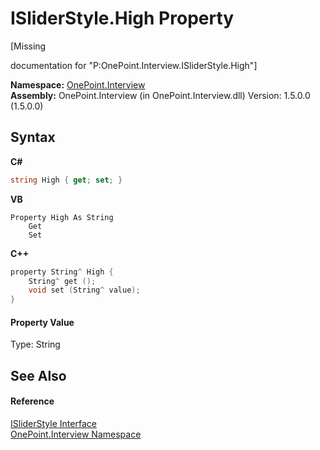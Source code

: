 # ISliderStyle.High Property 
 

\[Missing <summary> documentation for "P:OnePoint.Interview.ISliderStyle.High"\]

**Namespace:**&nbsp;<a href="N_OnePoint_Interview">OnePoint.Interview</a><br />**Assembly:**&nbsp;OnePoint.Interview (in OnePoint.Interview.dll) Version: 1.5.0.0 (1.5.0.0)

## Syntax

**C#**<br />
``` C#
string High { get; set; }
```

**VB**<br />
``` VB
Property High As String
	Get
	Set
```

**C++**<br />
``` C++
property String^ High {
	String^ get ();
	void set (String^ value);
}
```


#### Property Value
Type: String

## See Also


#### Reference
<a href="T_OnePoint_Interview_ISliderStyle">ISliderStyle Interface</a><br /><a href="N_OnePoint_Interview">OnePoint.Interview Namespace</a><br />